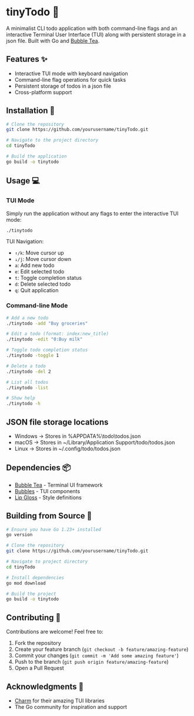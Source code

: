 # tinyTodo 📝

A minimalist CLI todo application with both command-line flags and an interactive Terminal User Interface (TUI) along with persistent storage in a json file. Built with Go and [Bubble Tea](https://github.com/charmbracelet/bubbletea).

## Features ✨

- Interactive TUI mode with keyboard navigation
- Command-line flag operations for quick tasks
- Persistent storage of todos in a json file
- Cross-platform support

## Installation 🚀

```bash
# Clone the repository
git clone https://github.com/yourusername/tinyTodo.git

# Navigate to the project directory
cd tinyTodo

# Build the application
go build -o tinytodo
```

## Usage 💻

### TUI Mode

Simply run the application without any flags to enter the interactive TUI mode:

```bash
./tinytodo
```

TUI Navigation:
- `↑/k`: Move cursor up
- `↓/j`: Move cursor down
- `a`: Add new todo
- `e`: Edit selected todo
- `t`: Toggle completion status
- `d`: Delete selected todo
- `q`: Quit application

### Command-line Mode

```bash
# Add a new todo
./tinytodo -add "Buy groceries"

# Edit a todo (format: index:new_title)
./tinytodo -edit "0:Buy milk"

# Toggle todo completion status
./tinytodo -toggle 1

# Delete a todo
./tinytodo -del 2

# List all todos
./tinytodo -list

# Show help
./tinytodo -h
```

## JSON file storage locations 

- Windows → Stores in %APPDATA%\todo\todos.json
- macOS → Stores in ~/Library/Application Support/todo/todos.json
- Linux → Stores in ~/.config/todo/todos.json

## Dependencies 📦

- [Bubble Tea](https://github.com/charmbracelet/bubbletea) - Terminal UI framework
- [Bubbles](https://github.com/charmbracelet/bubbles) - TUI components
- [Lip Gloss](https://github.com/charmbracelet/lipgloss) - Style definitions

## Building from Source 🔨

```bash
# Ensure you have Go 1.23+ installed
go version

# Clone the repository
git clone https://github.com/yourusername/tinyTodo.git

# Navigate to project directory
cd tinyTodo

# Install dependencies
go mod download

# Build the project
go build -o tinytodo
```

## Contributing 🤝

Contributions are welcome! Feel free to:
1. Fork the repository
2. Create your feature branch (`git checkout -b feature/amazing-feature`)
3. Commit your changes (`git commit -m 'Add some amazing feature'`)
4. Push to the branch (`git push origin feature/amazing-feature`)
5. Open a Pull Request

## Acknowledgments 🙏

- [Charm](https://charm.sh) for their amazing TUI libraries
- The Go community for inspiration and support